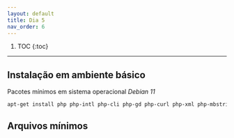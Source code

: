 ```yaml
---
layout: default
title: Dia 5
nav_order: 6
---
```

1. TOC
{:toc}
---

## Instalação em ambiente básico

Pacotes mínimos em sistema operacional *Debian 11*

```bash
apt-get install php php-intl php-cli php-gd php-curl php-xml php-mbstring php-zip mariadb-server php-mysql
```

## Arquivos mínimos


